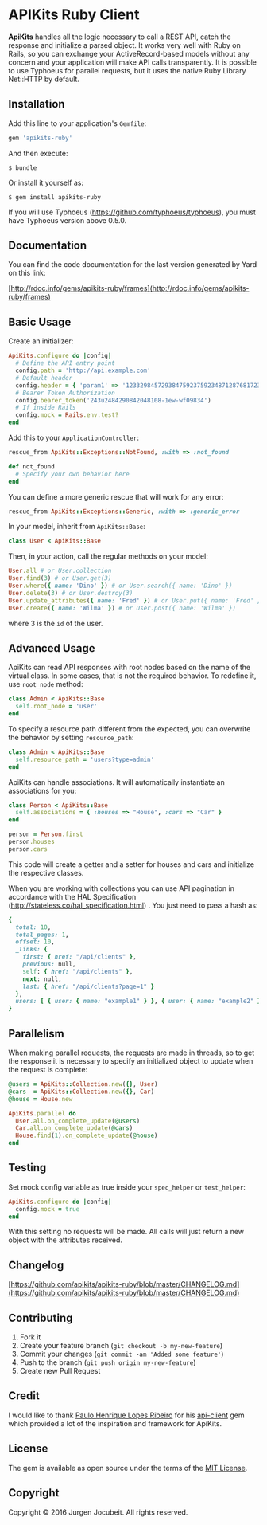 # APIKits Ruby Client

**ApiKits** handles all the logic necessary to call a REST API, catch the response and initialize a parsed object. It works very well with Ruby on Rails, so you can exchange your ActiveRecord-based models without any concern and your application will make API calls transparently. It is possible to use Typhoeus for parallel requests, but it uses  the native Ruby Library Net::HTTP by default.

## Installation

Add this line to your application's `Gemfile`:
```ruby
gem 'apikits-ruby'
```

And then execute:
```
$ bundle
```

Or install it yourself as:
```
$ gem install apikits-ruby
```

If you will use Typhoeus (https://github.com/typhoeus/typhoeus), you must have Typhoeus version above 0.5.0.

## Documentation

You can find the code documentation for the last version generated by Yard on this link:

[http://rdoc.info/gems/apikits-ruby/frames](http://rdoc.info/gems/apikits-ruby/frames)

## Basic Usage

Create an initializer:
```ruby
ApiKits.configure do |config|
  # Define the API entry point
  config.path = 'http://api.example.com'
  # Default header
  config.header = { 'param1' => '123329845729384759237592348712876817234'}
  # Bearer Token Authorization
  config.bearer_token('243u2484290842048108-1ew-wf09834')
  # If inside Rails
  config.mock = Rails.env.test?
end
```

Add this to your `ApplicationController`:
```ruby
rescue_from ApiKits::Exceptions::NotFound, :with => :not_found

def not_found
  # Specify your own behavior here
end
```

You can define a more generic rescue that will work for any error:
```ruby
rescue_from ApiKits::Exceptions::Generic, :with => :generic_error
```

In your model, inherit from  `ApiKits::Base`:
```ruby
class User < ApiKits::Base
```

Then, in your action, call the regular methods on your model:
```ruby
User.all # or User.collection
User.find(3) # or User.get(3)
User.where({ name: 'Dino' }) # or User.search({ name: 'Dino' })
User.delete(3) # or User.destroy(3)
User.update_attributes({ name: 'Fred' }) # or User.put({ name: 'Fred' })
User.create({ name: 'Wilma' }) # or User.post({ name: 'Wilma' })
```
where 3 is the `id` of the user.

## Advanced Usage

ApiKits can read API responses with root nodes based on the name of the virtual class.
In some cases, that is not the required behavior. To redefine it, use `root_node` method:
```ruby
class Admin < ApiKits::Base
  self.root_node = 'user'
end
```

To specify a resource path different from the expected, you can overwrite the behavior by setting `resource_path`:
```ruby
class Admin < ApiKits::Base
  self.resource_path = 'users?type=admin'
end
```

ApiKits can handle associations. It will automatically instantiate an associations for you:
```ruby
class Person < ApiKits::Base
  self.associations = { :houses => "House", :cars => "Car" }
end

person = Person.first
person.houses
person.cars
```
This code will create a getter and a setter for houses and cars and initialize the respective classes.

When you are working with collections you can use API pagination in accordance with the  HAL Specification (http://stateless.co/hal_specification.html) .
You just need to pass a hash as:
```ruby
{
  total: 10,
  total_pages: 1,
  offset: 10,
  _links: {
    first: { href: "/api/clients" },
    previous: null,
    self: { href: "/api/clients" },
    next: null,
    last: { href: "/api/clients?page=1" }
  },
  users: [ { user: { name: "example1" } }, { user: { name: "example2" } } ]
}
```

## Parallelism

When making parallel requests, the requests are made in threads, so to get the response it is necessary to specify an initialized object to update when the request is complete:
```ruby
@users = ApiKits::Collection.new({}, User)
@cars  = ApiKits::Collection.new({}, Car)
@house = House.new

ApiKits.parallel do
  User.all.on_complete_update(@users)
  Car.all.on_complete_update(@cars)
  House.find(1).on_complete_update(@house)
end
```

## Testing

Set mock config variable as true inside your `spec_helper` or `test_helper`:
```ruby
ApiKits.configure do |config|
  config.mock = true
end
```

With this setting no requests will be made. All calls will just return a new object with the attributes received.

## Changelog

[https://github.com/apikits/apikits-ruby/blob/master/CHANGELOG.md](https://github.com/apikits/apikits-ruby/blob/master/CHANGELOG.md)

## Contributing

1. Fork it
2. Create your feature branch (`git checkout -b my-new-feature`)
3. Commit your changes (`git commit -am 'Added some feature'`)
4. Push to the branch (`git push origin my-new-feature`)
5. Create new Pull Request

## Credit

I would like to thank [Paulo Henrique Lopes Ribeiro](https://github.com/plribeiro3000) for his [api-client](https://github.com/zertico/api-client) gem which provided a lot of the inspiration and framework for ApiKits.

## License

The gem is available as open source under the terms of the [MIT License](http://opensource.org/licenses/MIT).

## Copyright

Copyright © 2016 Jurgen Jocubeit. All rights reserved.
